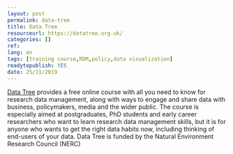 ```yaml
---
layout: post 
permalink: data-tree
title: Data Tree
resourceurl: https://datatree.org.uk/
categories: []
ref: 
lang: en
tags: [training course,RDM,policy,data visualization]
readytopublish: YES
date: 25/11/2019
---
```

[Data Tree](https://datatree.org.uk/) provides a free online course with all you need to know for research data management, along with ways to engage and share data with business, policymakers, media and the wider public. The course is especially aimed at postgraduates, PhD students and early career researchers who want to learn research data management skills, but it is for anyone who wants to get the right data habits now, including thinking of end-users of your data. Data Tree is funded by the Natural Environment Research Council (NERC)